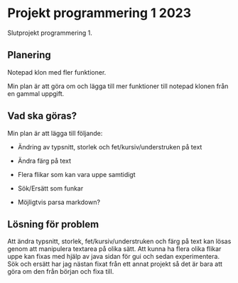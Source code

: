 # Projekt programmering 1 2023

Slutprojekt programmering 1.

## Planering

Notepad klon med fler funktioner.

Min plan är att göra om och lägga till mer funktioner till notepad klonen från en gammal uppgift.

## Vad ska göras?

Min plan är att lägga till följande:

* Ändring av typsnitt, storlek och fet/kursiv/understruken på text

* Ändra färg på text

* Flera flikar som kan vara uppe samtidigt

* Sök/Ersätt som funkar

* Möjligtvis parsa markdown?

## Lösning för problem

Att ändra typsnitt, storlek, fet/kursiv/understruken och färg på text kan lösas genom att manipulera textarea på olika sätt. Att kunna ha flera olika flikar uppe kan fixas med hjälp av java sidan för gui och sedan experimentera. Sök och ersätt har jag nästan fixat från ett annat projekt så det är bara att göra om den från början och fixa till.






